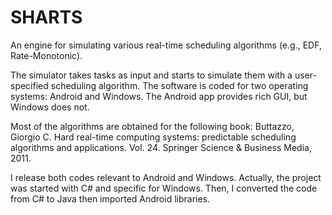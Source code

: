 # SHARTS
An engine for simulating various real-time scheduling algorithms (e.g., EDF, Rate-Monotonic). 

The simulator takes tasks as input and starts to simulate them with a user-specified scheduling algorithm. 
The software is coded for two operating systems: Android and Windows.
The Android app provides rich GUI, but Windows does not. 

Most of the algorithms are obtained for the following book:
Buttazzo, Giorgio C. Hard real-time computing systems: predictable scheduling algorithms and applications. Vol. 24. Springer Science & Business Media, 2011.

I release both codes relevant to Android and Windows. Actually, the project was started with C# and specific for Windows. Then, I converted the code from C# to Java then imported Android libraries.
